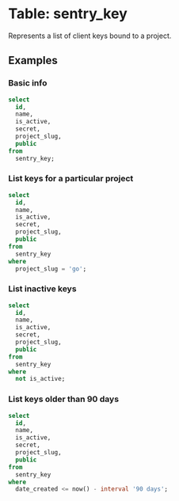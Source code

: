 # Table: sentry_key

Represents a list of client keys bound to a project.

## Examples

### Basic info

```sql
select
  id,
  name,
  is_active,
  secret,
  project_slug,
  public
from
  sentry_key;
```

### List keys for a particular project

```sql
select
  id,
  name,
  is_active,
  secret,
  project_slug,
  public
from
  sentry_key
where
  project_slug = 'go';
```

### List inactive keys

```sql
select
  id,
  name,
  is_active,
  secret,
  project_slug,
  public
from
  sentry_key
where
  not is_active;
```

### List keys older than 90 days

```sql
select
  id,
  name,
  is_active,
  secret,
  project_slug,
  public
from
  sentry_key
where
  date_created <= now() - interval '90 days';
```
